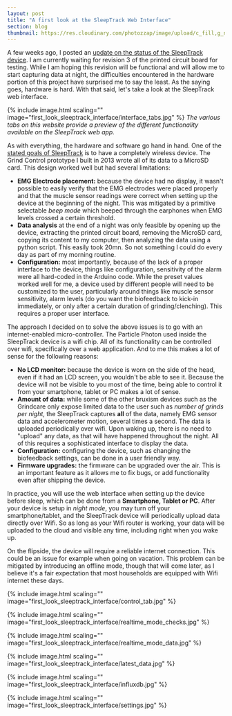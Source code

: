```yaml
---
layout: post
title: "A first look at the SleepTrack Web Interface"
section: blog
thumbnail: https://res.cloudinary.com/photozzap/image/upload/c_fill,g_north_westt,h_400,w_400/v1460198263/gc_website_blog/first_look_sleeptrack_interface/latest_data.jpg
---
```


A few weeks ago, I posted an <a href="/2016/03/11/progress-update-pcb-prototype/">update on the status of the SleepTrack device</a>. I am currently waiting for revision 3 of the printed circuit board for testing. While I am hoping this revision will be functional and will allow me to start capturing data at night, the difficulties encountered in the hardware portion of this project have surprised me to say the least. As the saying goes, hardware is hard. With that said, let's take a look at the SleepTrack web interface.

{% include image.html scaling="" image="first_look_sleeptrack_interface/interface_tabs.jpg" %}
*The various tabs on this website provide a preview of the different functionality available on the SleepTrack web app.*

As with everything, the hardware and software go hand in hand. One of the <a href="/2015/10/01/designing-new-device/">stated goals of SleepTrack</a> is to have a completely wireless device. The Grind Control prototype I built in 2013 wrote all of its data to a MicroSD card. This design worked well but had several limitations:

* **EMG Electrode placement:** because the device had no display, it wasn't possible to easily verify that the EMG electrodes were placed properly and that the muscle sensor readings were correct when setting up the device at the beginning of the night. This was mitigated by a primitive selectable *beep mode* which beeped through the earphones when EMG levels crossed a certain threshold.
* **Data analysis** at the end of a night was only feasible by opening up the device, extracting the printed circuit board, removing the MicroSD card, copying its content to my computer, then analyzing the data using a python script. This easily took 20mn. So not something I could do every day as part of my morning routine.
* **Configuration:** most importantly, because of the lack of a proper interface to the device, things like configuration, sensitivity of the alarm were all hard-coded in the Arduino code. While the preset values worked well for me, a device used by different people will need to be customized to the user, particularly around things like muscle sensor sensitivity, alarm levels (do you want the biofeedback to kick-in immediately, or only after a certain duration of grinding/clenching). This requires a proper user interface.

The approach I decided on to solve the above issues is to go with an internet-enabled micro-controller. The Particle Photon used inside the SleepTrack device is a wifi chip. All of its functionality can be controlled over wifi, specifically over a web application. And to me this makes a lot of sense for the following reasons:

* **No LCD monitor:** because the device is worn on the side of the head, even if it had an LCD screen, you wouldn't be able to see it. Because the device will not be visible to you most of the time, being able to control it from your smartphone, tablet or PC makes a lot of sense.
* **Amount of data:** while some of the other bruxism devices such as the Grindcare only expose limited data to the user such as *number of grinds per night*, the SleepTrack captures **all** of the data, namely EMG sensor data and accelerometer motion, several times a second. The data is uploaded periodically over wifi. Upon waking up, there is no need to "upload" any data, as that will have happened throughout the night. All of this requires a sophisticated interface to display the data. 
* **Configuration:** configuring the device, such as changing the biofeedback settings, can be done in a user friendly way.
* **Firmware upgrades:** the firmware can be upgraded over the air. This is an important feature as it allows me to fix bugs, or add functionality even after shipping the device.

In practice, you will use the web interface when setting up the device before sleep, which can be done from a **Smartphone, Tablet or PC**. After your device is setup in *night mode*, you may turn off your smartphone/tablet, and the SleepTrack device will periodically upload data directly over Wifi. So as long as your Wifi router is working, your data will be uploaded to the cloud and visible any time, including right when you wake up.

On the flipside, the device will require a reliable internet connection. This could be an issue for example when going on vacation. This problem can be mitigated by introducing an offline mode, though that will come later, as I believe it's a fair expectation that most households are equipped with Wifi internet these days.

{% include image.html scaling="" image="first_look_sleeptrack_interface/control_tab.jpg" %}

{% include image.html scaling="" image="first_look_sleeptrack_interface/realtime_mode_checks.jpg" %}

{% include image.html scaling="" image="first_look_sleeptrack_interface/realtime_mode_data.jpg" %}

{% include image.html scaling="" image="first_look_sleeptrack_interface/latest_data.jpg" %}

{% include image.html scaling="" image="first_look_sleeptrack_interface/influxdb.jpg" %}

{% include image.html scaling="" image="first_look_sleeptrack_interface/settings.jpg" %}